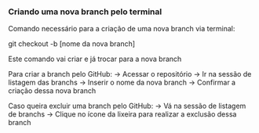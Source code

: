 ### Criando uma nova branch pelo terminal

Comando necessário para a criação de uma nova branch via terminal:

git checkout -b [nome da nova branch]

Este comando vai criar e já trocar para a nova branch

Para criar a branch pelo GitHub:
-> Acessar o repositório
-> Ir na sessão de listagem das branchs
-> Inserir o nome da nova branch
-> Confirmar a criação dessa nova branch

Caso queira excluir uma branch pelo GitHub:
-> Vá na sessão de listagem de branchs
-> Clique no ícone da lixeira para realizar a exclusão dessa branch